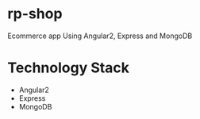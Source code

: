 
# rp-shop
Ecommerce app Using Angular2, Express and MongoDB

# Technology Stack
- Angular2
- Express
- MongoDB

